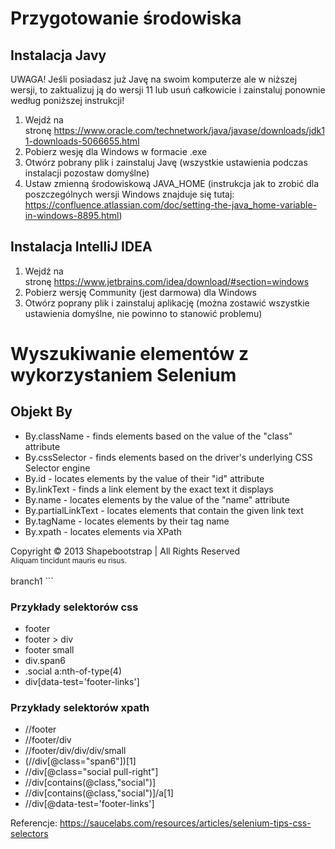 # Przygotowanie środowiska

## Instalacja Javy
 UWAGA! Jeśli posiadasz już Javę na swoim komputerze ale w niższej wersji, to zaktualizuj ją do wersji 11 lub usuń całkowicie i zainstaluj ponownie według poniższej instrukcji!
 
 1. Wejdź na stronę https://www.oracle.com/technetwork/java/javase/downloads/jdk11-downloads-5066655.html
 2. Pobierz wesję dla Windows w formacie .exe
 3. Otwórz pobrany plik i zainstaluj Javę (wszystkie ustawienia podczas instalacji pozostaw domyślne)
 4. Ustaw zmienną środowiskową JAVA_HOME (instrukcja jak to zrobić dla poszczególnych wersji Windows znajduje się tutaj: https://confluence.atlassian.com/doc/setting-the-java_home-variable-in-windows-8895.html)
 
## Instalacja IntelliJ IDEA
 1. Wejdź na stronę https://www.jetbrains.com/idea/download/#section=windows
 2. Pobierz wersję Community (jest darmowa) dla Windows
 3. Otwórz poprany plik i zainstaluj aplikację (można zostawić wszystkie ustawienia domyślne, nie powinno to stanowić problemu)

# Wyszukiwanie elementów z wykorzystaniem Selenium

## Objekt By

* By.className - finds elements based on the value of the "class" attribute 
* By.cssSelector - finds elements based on the driver's underlying CSS Selector engine
* By.id - locates elements by the value of their "id" attribute
* By.linkText - finds a link element by the exact text it displays
* By.name - locates elements by the value of the "name" attribute
* By.partialLinkText - locates elements that contain the given link text
* By.tagName - locates elements by their tag name
* By.xpath - locates elements via XPath

<footer>
	<div class="container">
		<div class="row">
			<div class="span6">Copyright © 2013 Shapebootstrap | All Rights Reserved </br>
				<small>Aliquam tincidunt mauris eu risus.</small>
			<div>
		</div>
		<div class="span6">
			<div class="social pull-right" data-test="footer-links">
				<a href="#"><img src="img/social/googleplus.png" alt=""></a>
				<a href="#"><img src="img/social/dribbble.png" alt=""></a>
				<a href="#"><img src="img/social/twitter.png" alt=""></a>
				<a href="#"><img src="img/social/dribbble.png" alt=""></a>
				<a href="#"><img src="img/social/rss.png" alt=""></a>
			</div>
		</div>
	</div>
</footer>
branch1
```  

### Przykłady selektorów css
* footer
* footer > div
* footer small
* div.span6
* .social a:nth-of-type(4)
* div[data-test='footer-links']

### Przykłady selektorów xpath
* //footer
* //footer/div
* //footer/div/div/div/small
* (//div[@class="span6"])[1]
* //div[@class="social pull-right"]
* //div[contains(@class,"social")]
* //div[contains(@class,"social")]/a[1]
* //div[@data-test='footer-links']

Referencje: https://saucelabs.com/resources/articles/selenium-tips-css-selectors
